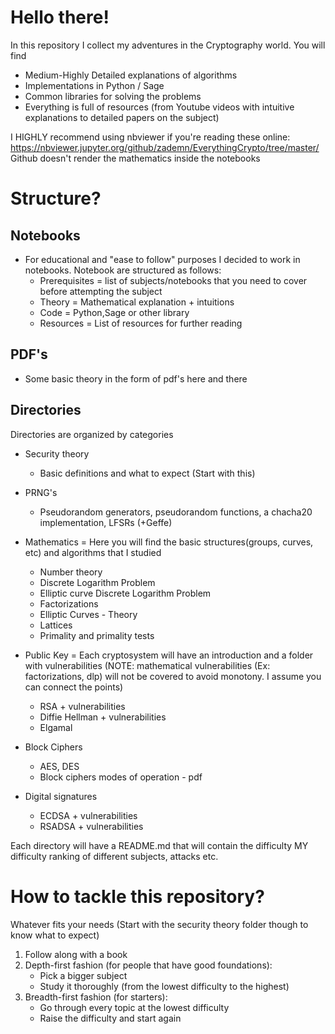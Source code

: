 # Hello there!

In this repository I collect my adventures in the Cryptography world.
You will find
- Medium-Highly Detailed explanations of algorithms
- Implementations in Python / Sage
- Common libraries for solving the problems
- Everything is full of resources (from Youtube videos with intuitive explanations to detailed papers on the subject)

I HIGHLY recommend using nbviewer if you're reading these online: https://nbviewer.jupyter.org/github/zademn/EverythingCrypto/tree/master/  
Github doesn't render the mathematics inside the notebooks

# Structure?

## Notebooks
- For educational and "ease to follow" purposes I decided to work in notebooks. Notebook are structured as follows:
    - Prerequisites = list of subjects/notebooks that you need to cover before attempting the subject
    - Theory = Mathematical explanation + intuitions
    - Code = Python,Sage or other library
    - Resources = List of resources for further reading
 ## PDF's
- Some basic theory in the form of pdf's here and there
    
## Directories

Directories are organized by categories
- Security theory 
    - Basic definitions and what to expect (Start with this)
- PRNG's
    - Pseudorandom generators, pseudorandom functions, a chacha20 implementation, LFSRs (+Geffe)
    
- Mathematics = Here you will find the basic structures(groups, curves, etc) and algorithms that I studied
    - Number theory
    - Discrete Logarithm Problem 
    - Elliptic curve Discrete Logarithm Problem 
    - Factorizations 
    - Elliptic Curves - Theory
    - Lattices
    - Primality and primality tests
- Public Key = Each cryptosystem will have an introduction and a folder with vulnerabilities (NOTE: mathematical vulnerabilities (Ex: factorizations, dlp) will not be covered to avoid monotony. I assume you can connect the points) 
    - RSA + vulnerabilities
    - Diffie Hellman + vulnerabilities
    - Elgamal
- Block Ciphers
    - AES, DES
    - Block ciphers modes of operation - pdf
- Digital signatures
    - ECDSA + vulnerabilities
    - RSADSA + vulnerabilities

Each directory will have a README.md that will contain the difficulty MY difficulty ranking of different subjects, attacks etc.

# How to tackle this repository?
Whatever fits your needs (Start with the security theory folder though to know what to expect)
1. Follow along with a book
2. Depth-first fashion (for people that have good foundations):
    - Pick a bigger subject
    - Study it thoroughly (from the lowest difficulty to the highest)
3. Breadth-first fashion (for starters):
    - Go through every topic at the lowest difficulty
    - Raise the difficulty and start again
    
